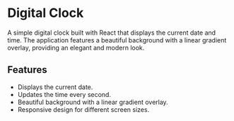 # Digital Clock

A simple digital clock built with React that displays the current date and time. The application features a beautiful background with a linear gradient overlay, providing an elegant and modern look.



## Features

- Displays the current date.
- Updates the time every second.
- Beautiful background with a linear gradient overlay.
- Responsive design for different screen sizes.




